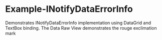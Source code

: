 # Example-INotifyDataErrorInfo
Demonstrates INotifyDataErrorInfo implementation using DataGrid and TextBox binding.
The Data Raw View demonstrates the rouge exclimation mark
